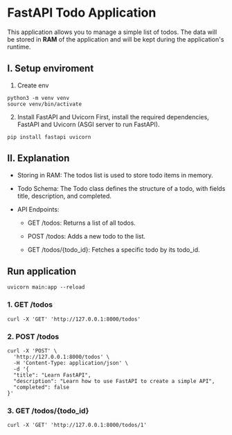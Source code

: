 # FastAPI Todo Application

This application allows you to manage a simple list of todos. The data will be stored in **RAM** of the application and will be kept during the application's runtime.

## I. Setup enviroment

1. Create env

```
python3 -m venv venv
source venv/bin/activate
```

2. Install FastAPI and Uvicorn
   First, install the required dependencies, FastAPI and Uvicorn (ASGI server to run FastAPI).

```
pip install fastapi uvicorn
```

## II. Explanation

- Storing in RAM: The todos list is used to store todo items in memory.

- Todo Schema: The Todo class defines the structure of a todo, with fields title, description, and completed.

- API Endpoints:

    - GET /todos: Returns a list of all todos.

    - POST /todos: Adds a new todo to the list.

    - GET /todos/{todo_id}: Fetches a specific todo by its todo_id.

## Run application

```
uvicorn main:app --reload
```

### 1. GET /todos

```
curl -X 'GET' 'http://127.0.0.1:8000/todos'
```

### 2. POST /todos

```
curl -X 'POST' \
  'http://127.0.0.1:8000/todos' \
  -H 'Content-Type: application/json' \
  -d '{
  "title": "Learn FastAPI",
  "description": "Learn how to use FastAPI to create a simple API",
  "completed": false
}'
```

### 3. GET /todos/{todo_id}

```
curl -X 'GET' 'http://127.0.0.1:8000/todos/1'
```

